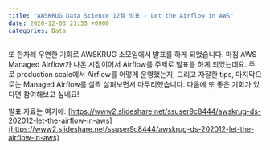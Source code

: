 ```yaml
---
title: "AWSKRUG Data Science 12월 발표 - Let the Airflow in AWS"
date: 2020-12-03 21:35 +0900
categories: Data
---
```


또 한차례 우연한 기회로 AWSKRUG 소모임에서 발표를 하게 되었습니다. 마침 AWS Managed Airflow가 나온 시점이어서 Airflow를 주제로 발표를 하게 되었는데요.
주로 production scale에서 Airflow를 어떻게 운영했는지, 그리고 자잘한 tips, 마지막으로는 Managed Airflow를 살짝 살펴보면서 마무리했습니다. 다음에 또
좋은 기회가 있다면 참여해보고 싶네요!

발표 자료는 여기에: [https://www2.slideshare.net/ssuser9c8444/awskrug-ds-202012-let-the-airflow-in-aws](https://www2.slideshare.net/ssuser9c8444/awskrug-ds-202012-let-the-airflow-in-aws)  

